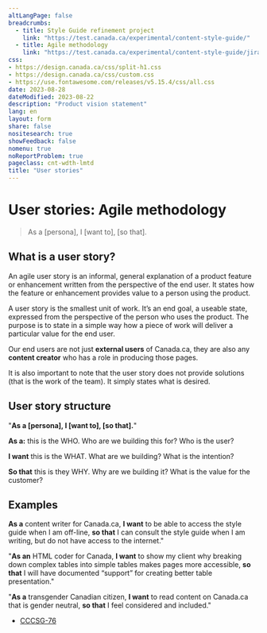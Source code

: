 ```yaml
---
altLangPage: false
breadcrumbs:
  - title: Style Guide refinement project
    link: "https://test.canada.ca/experimental/content-style-guide/"
  - title: Agile methodology
    link: "https://test.canada.ca/experimental/content-style-guide/jira/"    
css:
- https://design.canada.ca/css/split-h1.css
- https://design.canada.ca/css/custom.css
- https://use.fontawesome.com/releases/v5.15.4/css/all.css
date: 2023-08-28
dateModified: 2023-08-22
description: "Product vision statement"
lang: en
layout: form
share: false
nositesearch: true
showFeedback: false
nomenu: true
noReportProblem: true
pageclass: cnt-wdth-lmtd
title: "User stories"
---
```

<h1 property="name" id="wb-cont" dir="ltr"><span class="stacked"><span>User stories</span>: <span>Agile methodology</span></span></h1>
<blockquote class="mrgn-tp-lg mrgn-bttm-lg">
  <p>As a [persona], I [want to], [so that].</p>
</blockquote>
<h2 class="h3">What is a user story?</h2>
<p>An agile user story is an informal, general explanation of a product feature or enhancement written from the perspective of the end user. It states how the feature or enhancement provides value to a person using the product.</p>
<p>A user story is the smallest unit of work.  It’s an end goal, a useable state, expressed from the perspective of the person who uses the product.  The purpose is to state in a simple way how a piece of work will deliver a particular value for the end user.</p>
<p>Our end users are not just <strong>external users</strong> of Canada.ca, they are also any <strong>content creator</strong> who has a role in producing those pages.</p>
<p>It is also important to note that the user story does not provide solutions (that is the work of the team).  It simply states what is desired.</p>
<h2 class="h3">User story structure</h2>
<p class="h3 mrgn-bttm-lg">"<strong>As a [persona], I [want to], [so that].</strong>"</p>
<p><strong>As a:</strong> this is the WHO. Who are we building this for? Who is the user?</p>
<p><strong>I want</strong> this is the WHAT. What are we building? What is the intention?</p>
<p><strong>So that</strong> this is they WHY. Why are we building it? What is the value for the customer?</p>
<h2 class="h3">Examples</h2>
<p><strong>As a</strong> content writer for Canada.ca, <strong>I want</strong> to be able to access the style guide when I am off-line, <strong>so that</strong> I can consult the style guide when I am writing, but do not have access to the internet."</p>
<p>"<strong>As an</strong> HTML coder for Canada, <strong>I want</strong> to show my client why breaking down complex tables into simple tables makes pages more accessible, <strong>so that</strong> I will have documented “support” for creating better table presentation."</p>
<p>"<strong>As a</strong> transgender Canadian citizen, <strong>I want</strong> to read content on Canada.ca that is gender neutral, <strong>so that</strong> I feel considered and included."</p>
<div class="mrgn-tp-lg">
  <ul class=" fa-ul">
    <li><span class="fa-li"><span class="fab fa-jira fa-lg"></span></span><a href="https://canada-style-guide.atlassian.net/browse/CCCSG-76">CCCSG-76</a></li>
  </ul>
</div>
